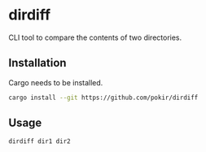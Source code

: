 # dirdiff

CLI tool to compare the contents of two directories.

## Installation

Cargo needs to be installed.

```sh
cargo install --git https://github.com/pokir/dirdiff
```

## Usage

```sh
dirdiff dir1 dir2
```
